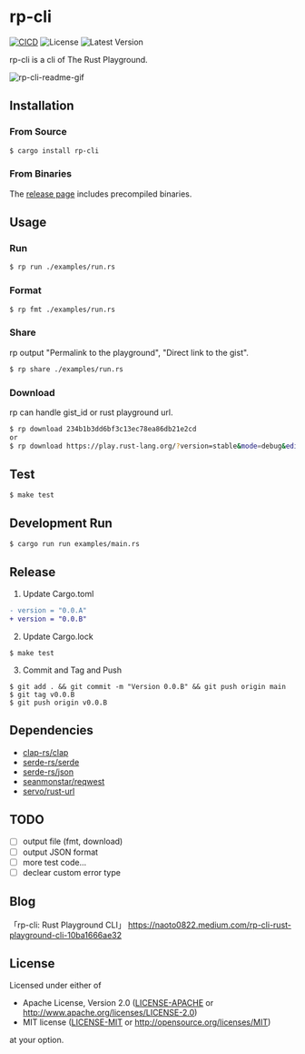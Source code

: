 # rp-cli

[![CICD](https://github.com/naoto0822/rp-cli/actions/workflows/cicd.yml/badge.svg)](https://github.com/naoto0822/rp-cli/actions/workflows/cicd.yml)
![License](https://img.shields.io/crates/l/rp-cli)
![Latest Version](https://img.shields.io/crates/v/rp-cli)

rp-cli is a cli of The Rust Playground.

![rp-cli-readme-gif](https://user-images.githubusercontent.com/1576894/160152674-e2f7df90-e77e-4d0f-8ce8-fc2adfbf06e4.gif)

## Installation

### From Source

```bash
$ cargo install rp-cli
```

### From Binaries

The [release page](https://github.com/naoto0822/rp-cli/releases) includes precompiled binaries.

## Usage

### Run

```bash
$ rp run ./examples/run.rs
```

### Format

```bash
$ rp fmt ./examples/run.rs
```

### Share

rp output "Permalink to the playground", "Direct link to the gist".

```bash
$ rp share ./examples/run.rs
```

### Download

rp can handle gist_id or rust playground url.

```bash
$ rp download 234b1b3dd6bf3c13ec78ea86db21e2cd
or
$ rp download https://play.rust-lang.org/?version=stable&mode=debug&edition=2021&gist=234b1b3dd6bf3c13ec78ea86db21e2cd
```

## Test

```
$ make test
```

## Development Run

```
$ cargo run run examples/main.rs
```

## Release

1. Update Cargo.toml

```diff
- version = "0.0.A"
+ version = "0.0.B"
```

2. Update Cargo.lock

```
$ make test
```

3. Commit and Tag and Push

```
$ git add . && git commit -m "Version 0.0.B" && git push origin main
$ git tag v0.0.B
$ git push origin v0.0.B
```

## Dependencies

- [clap-rs/clap](https://github.com/clap-rs/clap)
- [serde-rs/serde](https://github.com/serde-rs/serde)
- [serde-rs/json](https://github.com/serde-rs/json)
- [seanmonstar/reqwest](https://github.com/seanmonstar/reqwest)
- [servo/rust-url](https://github.com/servo/rust-url)

## TODO

- [ ] output file (fmt, download)
- [ ] output JSON format
- [ ] more test code...
- [ ] declear custom error type

## Blog

「rp-cli: Rust Playground CLI」
https://naoto0822.medium.com/rp-cli-rust-playground-cli-10ba1666ae32

## License

Licensed under either of

 * Apache License, Version 2.0
   ([LICENSE-APACHE](LICENSE-APACHE) or http://www.apache.org/licenses/LICENSE-2.0)
 * MIT license
   ([LICENSE-MIT](LICENSE-MIT) or http://opensource.org/licenses/MIT)

at your option.
